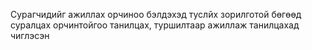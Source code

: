 Сурагчидийг ажиллах орчиноо бэлдэхэд туслйх зорилготой бөгөөд  суралцах орчинтойгоо танилцах, туршилтаар ажиллаж танилцахад чиглэсэн